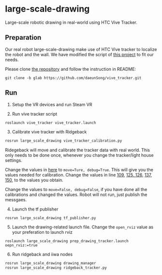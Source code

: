 # large-scale-drawing
Large-scale robotic drawing in real-world using HTC Vive Tracker.

## Preparation

Our real robot large-scale-drawing make use of HTC Vive tracker to localize the robot and the wall. 
We have modified the script of [this project](https://github.com/moon-wreckers/vive_tracker) to fit our needs. 

Please clone [the repository](https://github.com/daeunSong/vive_tracker.git) and follow the instruction in README:
```shell
git clone -b glab https://github.com/daeunSong/vive_tracker.git
```

## Run
1. Setup the VR devices and run Steam VR

2. Run vive tracker script
```sh
roslaunch vive_tracker vive_tracker.launch
```

3. Calibrate vive tracker with Ridgeback
```sh
rosrun large_scale_drawing vive_tracker_calibration.py
```
Ridegeback will move and calibrate the tracker data with real world.
This only needs to be done once, whenever you change the tracker/light house settings. 

Change the values in [here](https://github.com/daeunSong/large_scale_drawing/blob/1a66ad17f1492e8fb6844f5855976ebc8ada7464/ridgeback/src/vive_tracker_calibration.py#L217) to `move=Ture, debug=True`. This will give you the values needed for calibration. 
Change the values in line [109](https://github.com/daeunSong/large_scale_drawing/blob/1a66ad17f1492e8fb6844f5855976ebc8ada7464/ridgeback/src/vive_tracker_calibration.py#L109), [125, 126](https://github.com/daeunSong/large_scale_drawing/blob/1a66ad17f1492e8fb6844f5855976ebc8ada7464/ridgeback/src/vive_tracker_calibration.py#L125-L126), [137](https://github.com/daeunSong/large_scale_drawing/blob/1a66ad17f1492e8fb6844f5855976ebc8ada7464/ridgeback/src/vive_tracker_calibration.py#L137), [150](https://github.com/daeunSong/large_scale_drawing/blob/1a66ad17f1492e8fb6844f5855976ebc8ada7464/ridgeback/src/vive_tracker_calibration.py#L150), to the values you obtain.

Change the values to `move=False, debug=False`, if you have done all the calibrations and changed the values. Robot will not run, just publish the messgaes.

4. Launch the tf publisher
```shell
rosrun large_scale_drawing tf_publisher.py
```

5. Launch the drawing-related launch file. Change the `open_rviz` value as your preferation to launch rviz
```shell
roslaunch large_scale_drawing prep_drawing_tracker.launch oepn_rviz:=true
```

6. Run ridgeback and iiwa nodes

```sh
rosrun large_scale_drawing drawing_manager
rosrun large_scale_drawing ridgeback_tracker.py
```

